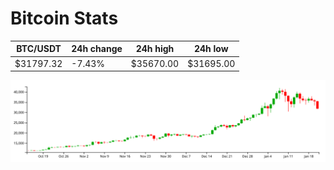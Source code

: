 # Bitcoin Stats

BTC/USDT|24h change|24h high|24h low|
|---|---|---|---|
|$31797.32|-7.43%|$35670.00|$31695.00|

<img src="./chart.svg">
